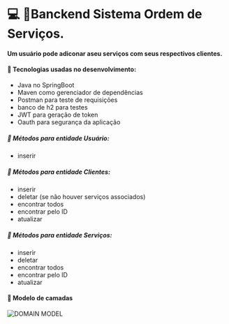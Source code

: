 # :computer: :pushpin:Banckend Sistema Ordem de Serviços. 

#### Um usuário pode adiconar aseu serviços com seus respectivos clientes.

#### :small_blue_diamond: Tecnologias usadas no desenvolvimento:
- Java no SpringBoot
- Maven como gerenciador de dependências
- Postman para teste de requisições
- banco de h2 para testes
- JWT para geração de token
- Oauth para segurança da aplicação

##### :small_blue_diamond: Métodos para entidade Usuário:
- inserir

##### :small_blue_diamond: Métodos para entidade Clientes:
- inserir
- deletar (se não houver serviços associados)
- encontrar todos
- encontrar pelo ID
- atualizar

##### :small_blue_diamond: Métodos para entidade Serviços:
- inserir
- deletar
- encontrar todos
- encontrar pelo ID
- atualizar



#### :small_blue_diamond: Modelo de camadas
![DOMAIN MODEL](https://github.com/anna104016/html/blob/main/estrutura%20de%20camadas01.png)
